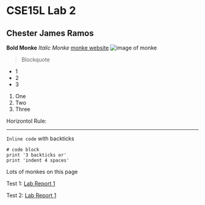 # CSE15L Lab 2
## Chester James Ramos
**Bold Monke**
*Italic Monke*
[monke website](https://cjramosucsd.github.io/cse15l-lab-reports/)
![image of monke](https://cdn.vox-cdn.com/thumbor/h5QribQQUz3SbtfcKoJoWrwNZm0=/0x0:666x444/920x613/filters:focal(266x140:372x246):format(webp)/cdn.vox-cdn.com/uploads/chorus_image/image/59491841/Macaca_nigra_self-portrait__rotated_and_cropped_.0.jpg)

> Blockquote

* 1
* 2
* 3

1. One
2. Two 
3. Three

Horizontol Rule:

*** 

`Inline code` with backticks

```
# code block
print '3 backticks or'
print 'indent 4 spaces'
```

Lots of monkes on this page 

Test 1:
[Lab Report 1](lab-report-1-week-2.html)


Test 2:
[Lab Report 1](https://<your-username>.github.io/<your-lab-reports-repo>/lab-report-1-week-2.html)

